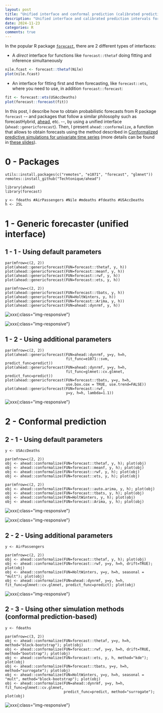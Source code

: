 ```yaml
---
layout: post
title: "Unified interface and conformal prediction (calibrated prediction intervals) for R package forecast (and affiliates)"
description: "Unified interface and calibrated prediction intervals for R package forecast, with multiple examples"
date: 2024-11-23
categories: R
comments: true
---
```


In the popular R package [`forecast`](https://github.com/robjhyndman/forecast), there are 2 different types of  interfaces: 

- A _direct_ interface for functions like `forecast::thetaf` doing fitting and inference simultaneously 

```R
nile.fcast <- forecast::thetaf(Nile)
plot(nile.fcast)
```

- An interface for fitting first and then forecasting, like `forecast::ets`, where you need to use, in addition `forecast::forecast`:

```R
fit <- forecast::ets(USAccDeaths)
plot(forecast::forecast(fit))
```

In this post, I describe how to obtain probabilistic forecasts from R package `forecast` -- and packages that follow a similar philosophy such as forecastHybrid, [ahead](https://github.com/Techtonique/ahead), etc. --, by  using a unified interface (`ahead::genericforecast`). Then, I present `ahead::conformalize`, a function that allows to obtain forecasts using the method described in [Conformalized predictive simulations for univariate time series](https://www.researchgate.net/publication/379643443_Conformalized_predictive_simulations_for_univariate_time_series) (more details can be found in [these slides](https://www.researchgate.net/publication/382589729_Probabilistic_Forecasting_with_nnetsauce_using_Density_Estimation_Bayesian_inference_Conformal_prediction_and_Vine_copulas)). 

# 0 - Packages

```{r}
utils::install.packages(c("remotes", "e1071", "forecast", "glmnet"))
remotes::install_github("Techtonique/ahead")
```

```{r}
library(ahead)
library(forecast)
```

```{r}
y <- fdeaths #AirPassengers #Nile #mdeaths #fdeaths #USAccDeaths
h <- 25L
```

# 1 - Generic forecaster (unified interface)

## 1 - 1 - Using default parameters

```{r}
par(mfrow=c(2, 2))
plot(ahead::genericforecast(FUN=forecast::thetaf, y, h))
plot(ahead::genericforecast(FUN=forecast::meanf, y, h))
plot(ahead::genericforecast(FUN=forecast::rwf, y, h))
plot(ahead::genericforecast(FUN=forecast::ets, y, h))

par(mfrow=c(2, 2))
plot(ahead::genericforecast(FUN=forecast::tbats, y, h))
plot(ahead::genericforecast(FUN=HoltWinters, y, h))
plot(ahead::genericforecast(FUN=forecast::Arima, y, h))
plot(ahead::genericforecast(FUN=ahead::dynrmf, y, h))
```

![xxx]({{base}}/images/2024-11-23/2024-11-23-image1.png){:class="img-responsive"} 

![xxx]({{base}}/images/2024-11-23/2024-11-23-image2.png){:class="img-responsive"}          

## 1 - 2 - Using additional parameters

```{r}
par(mfrow=c(2, 2))
plot(ahead::genericforecast(FUN=ahead::dynrmf, y=y, h=h, 
                            fit_func=e1071::svm, predict_func=predict))
plot(ahead::genericforecast(FUN=ahead::dynrmf, y=y, h=h, 
                            fit_func=glmnet::cv.glmnet, predict_func=predict))
plot(ahead::genericforecast(FUN=forecast::tbats, y=y, h=h, 
                            use.box.cox = TRUE, use.trend=FALSE))
plot(ahead::genericforecast(FUN=forecast::rwf, 
                            y=y, h=h, lambda=1.1))
```

![xxx]({{base}}/images/2024-11-23/2024-11-23-image3.png){:class="img-responsive"}          

# 2 - Conformal prediction

## 2 - 1 - Using default parameters

```{r}
y <- USAccDeaths

par(mfrow=c(2, 2))
obj <- ahead::conformalize(FUN=forecast::thetaf, y, h); plot(obj)
obj <- ahead::conformalize(FUN=forecast::meanf, y, h); plot(obj)
obj <- ahead::conformalize(FUN=forecast::rwf, y, h); plot(obj)
obj <- ahead::conformalize(FUN=forecast::ets, y, h); plot(obj)

par(mfrow=c(2, 2))
obj <- ahead::conformalize(FUN=forecast::auto.arima, y, h); plot(obj)
obj <- ahead::conformalize(FUN=forecast::tbats, y, h); plot(obj)
obj <- ahead::conformalize(FUN=HoltWinters, y, h); plot(obj)
obj <- ahead::conformalize(FUN=forecast::Arima, y, h); plot(obj)
```

![xxx]({{base}}/images/2024-11-23/2024-11-23-image4.png){:class="img-responsive"}          

![xxx]({{base}}/images/2024-11-23/2024-11-23-image5.png){:class="img-responsive"}          

## 2 - 2 - Using additional parameters

```{r}
y <- AirPassengers

par(mfrow=c(2, 2))
obj <- ahead::conformalize(FUN=forecast::thetaf, y, h); plot(obj)
obj <- ahead::conformalize(FUN=forecast::rwf, y=y, h=h, drift=TRUE); plot(obj)
obj <- ahead::conformalize(FUN=HoltWinters, y=y, h=h, seasonal = "mult"); plot(obj)
obj <- ahead::conformalize(FUN=ahead::dynrmf, y=y, h=h, fit_func=glmnet::cv.glmnet, predict_func=predict); plot(obj)
```

![xxx]({{base}}/images/2024-11-23/2024-11-23-image6.png){:class="img-responsive"}          

## 2 - 3 - Using other simulation methods (conformal prediction-based)

```{r}
y <- fdeaths

par(mfrow=c(3, 2))
obj <- ahead::conformalize(FUN=forecast::thetaf, y=y, h=h, method="block-bootstrap"); plot(obj)
obj <- ahead::conformalize(FUN=forecast::rwf, y=y, h=h, drift=TRUE, method="bootstrap"); plot(obj)
obj <- ahead::conformalize(FUN=forecast::ets, y, h, method="kde"); plot(obj)
obj <- ahead::conformalize(FUN=forecast::tbats, y=y, h=h, method="surrogate"); plot(obj)
obj <- ahead::conformalize(FUN=HoltWinters, y=y, h=h, seasonal = "mult", method="block-bootstrap"); plot(obj)
obj <- ahead::conformalize(FUN=ahead::dynrmf, y=y, h=h, fit_func=glmnet::cv.glmnet, 
                           predict_func=predict, method="surrogate"); plot(obj)
```

![xxx]({{base}}/images/2024-11-23/2024-11-23-image7.png){:class="img-responsive"}          